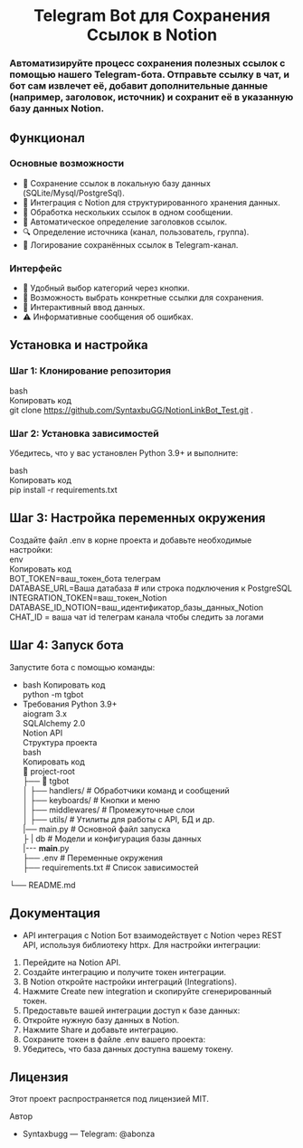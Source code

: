 <h1 align="center">Telegram Bot для Сохранения Ссылок в Notion</h1>

### Автоматизируйте процесс сохранения полезных ссылок с помощью нашего Telegram-бота. Отправьте ссылку в чат, и бот сам извлечет её, добавит дополнительные данные (например, заголовок, источник) и сохранит её в указанную базу данных Notion.
## Функционал  
### Основные возможности
- 💾 Сохранение ссылок в локальную базу данных (SQLite/Mysql/PostgreSql).
- 📝 Интеграция с Notion для структурированного хранения данных.
- 🔗 Обработка нескольких ссылок в одном сообщении.
- 📑 Автоматическое определение заголовков ссылок.
- 🔍 Определение источника (канал, пользователь, группа).
- 📝 Логирование сохранённых ссылок в Telegram-канал.
### Интерфейс
- 📂 Удобный выбор категорий через кнопки.
- 🎯 Возможность выбрать конкретные ссылки для сохранения.
- 🤖 Интерактивный ввод данных.
- ⚠️ Информативные сообщения об ошибках.
## Установка и настройка
### Шаг 1: Клонирование репозитория
bash  
Копировать код  
git clone https://github.com/SyntaxbuGG/NotionLinkBot_Test.git .  

### Шаг 2: Установка зависимостей
Убедитесь, что у вас установлен Python 3.9+ и выполните:  

bash  
Копировать код  
pip install -r requirements.txt  
## Шаг 3: Настройка переменных окружения  
Создайте файл .env в корне проекта и добавьте необходимые настройки:  
env  
Копировать код  
BOT_TOKEN=ваш_токен_бота телеграм  
DATABASE_URL=Ваша датабаза # или строка подключения к PostgreSQL 
INTEGRATION_TOKEN=ваш_токен_Notion 
DATABASE_ID_NOTION=ваш_идентификатор_базы_данных_Notion  
CHAT_ID = ваша чат id  телеграм канала чтобы следить за логами  
## Шаг 4: Запуск бота  
Запустите бота с помощью команды:  
- bash
Копировать код  
python -m tgbot 
- Требования
Python 3.9+  
aiogram 3.x  
SQLAlchemy 2.0  
Notion API  
Структура проекта  
bash  
Копировать код  
📂 project-root  
├── 📁 tgbot  
│   ├── handlers/         # Обработчики команд и сообщений  
│   ├── keyboards/        # Кнопки и меню  
│   ├── middlewares/      # Промежуточные слои  
│   ├── utils/            # Утилиты для работы с API, БД и др.  
    |── main.py           # Основной файл запуска  
├   |    db                 # Модели и конфигурация базы данных  
|--- __main__.py  
├── .env                  # Переменные окружения  
├── requirements.txt      # Список зависимостей  

└── README.md  
## Документация
- API интеграция с Notion
Бот взаимодействует с Notion через REST API, используя библиотеку httpx. Для настройки интеграции:  

1. Перейдите на Notion API.  
2. Создайте интеграцию и получите токен интеграции.  
3. В Notion откройте настройки интеграций (Integrations).  
4. Нажмите Create new integration и скопируйте сгенерированный токен.  
5. Предоставьте вашей интеграции доступ к базе данных:  
6. Откройте нужную базу данных в Notion.  
7. Нажмите Share и добавьте интеграцию.  
9. Сохраните токен в файле .env вашего проекта:
10. Убедитесь, что база данных доступна вашему токену.  

## Лицензия
Этот проект распространяется под лицензией MIT.  

Автор
- Syntaxbugg — Telegram: @abonza
